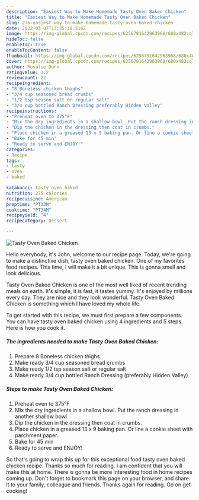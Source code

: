 ```yaml
---
description: "Easiest Way to Make Homemade Tasty Oven Baked Chicken"
title: "Easiest Way to Make Homemade Tasty Oven Baked Chicken"
slug: 276-easiest-way-to-make-homemade-tasty-oven-baked-chicken
date: 2022-03-07T13:35:10.516Z
image: https://img-global.cpcdn.com/recipes/6256791642963968/680x482cq70/tasty-oven-baked-chicken-recipe-main-photo.jpg
hideToc: false
enableToc: true
enableTocContent: false
thumbnail: https://img-global.cpcdn.com/recipes/6256791642963968/680x482cq70/tasty-oven-baked-chicken-recipe-main-photo.jpg
cover: https://img-global.cpcdn.com/recipes/6256791642963968/680x482cq70/tasty-oven-baked-chicken-recipe-main-photo.jpg
author: Rosalie Dunn
ratingvalue: 3.2
reviewcount: 22
recipeingredient:
- "8 Boneless chicken thighs"
- "3/4 cup seasoned bread crumbs"
- "1/2 tsp season salt or regular salt"
- "3/4 cup bottled Ranch Dressing preferably Hidden Valley"
recipeinstructions:
- "Preheat oven to 375°F"
- "Mix the dry ingredients in a shallow bowl. Put the ranch dressing in another shallow bowl"
- "Dip the chicken in the dressing then coat in crumbs."
- "Place chicken in a greased 13 x 9 baking pan. Or line a cookie sheet with parchment paper."
- "Bake for 45 min"
- "Ready to serve and ENJOY!"
categories:
- Recipe
tags:
- tasty
- oven
- baked

katakunci: tasty oven baked 
nutrition: 275 calories
recipecuisine: American
preptime: "PT33M"
cooktime: "PT34M"
recipeyield: "4"
recipecategory: Dessert

---
```



![Tasty Oven Baked Chicken](https://img-global.cpcdn.com/recipes/6256791642963968/680x482cq70/tasty-oven-baked-chicken-recipe-main-photo.jpg)

Hello everybody, it's John, welcome to our recipe page. Today, we're going to make a distinctive dish, tasty oven baked chicken. One of my favorites food recipes. This time, I will make it a bit unique. This is gonna smell and look delicious.



Tasty Oven Baked Chicken is one of the most well liked of recent trending meals on earth. It's simple, it is fast, it tastes yummy. It's enjoyed by millions every day. They are nice and they look wonderful. Tasty Oven Baked Chicken is something which I have loved my whole life.


To get started with this recipe, we must first prepare a few components. You can have tasty oven baked chicken using 4 ingredients and 5 steps. Here is how you cook it.

<!--inarticleads1-->

##### The ingredients needed to make Tasty Oven Baked Chicken:

1. Prepare 8 Boneless chicken thighs
1. Make ready 3/4 cup seasoned bread crumbs
1. Make ready 1/2 tsp season salt or regular salt
1. Make ready 3/4 cup bottled Ranch Dressing (preferably Hidden Valley)




<!--inarticleads2-->

##### Steps to make Tasty Oven Baked Chicken:

1. Preheat oven to 375°F
1. Mix the dry ingredients in a shallow bowl. Put the ranch dressing in another shallow bowl
1. Dip the chicken in the dressing then coat in crumbs.
1. Place chicken in a greased 13 x 9 baking pan. Or line a cookie sheet with parchment paper.
1. Bake for 45 min
1. Ready to serve and ENJOY!



So that's going to wrap this up for this exceptional food tasty oven baked chicken recipe. Thanks so much for reading. I am confident that you will make this at home. There is gonna be more interesting food in home recipes coming up. Don't forget to bookmark this page on your browser, and share it to your family, colleague and friends. Thanks again for reading. Go on get cooking!
